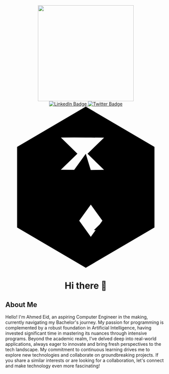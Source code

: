 <div id="header" align="center">
  <img src="https://media.giphy.com/media/2IudUHdI075HL02Pkk/giphy.gif" width="300"/> <!-- Adjusted width to 300 -->
</div>

<div id="badges" align="center">
  <a href="https://www.linkedin.com/in/ahmed-1eid/">
    <img src="https://img.shields.io/badge/LinkedIn-blue?style=for-the-badge&logo=linkedin&logoColor=white" alt="LinkedIn Badge"/>
  </a>
<a href="https://twitter.com/ahmedeid553">
    <img src="https://img.shields.io/badge/Twitter-blue?style=for-the-badge&logo=twitter&logoColor=white" alt="Twitter Badge"/>
  </a>
</div>
<svg role="img" viewBox="0 0 24 24" xmlns="http://www.w3.org/2000/svg"><title>X.Org</title><path d="M12 0L1.75 6v12L12 24l10.25-6v-12zm.75 4.61l1.98.01-2.47 2.4 2.46 2.4-1.98.02L12 7.02l-1.73 2.4-1.99-.01 2.47-2.4-2.46-2.4 1.98-.02L12 4.61zm0 14.78l-1.73-2.4 1.73-2.4 1.73 2.4-1.73 2.4zm-4.92-.59l1.98.01-2.47-2.4 2.46-2.4-1.98-.02L7.08 16l-1.73-2.4-1.99.01 2.47 2.4-2.46 2.4 1.98.02L7.08 19zm9.84 0l1.98-.01-2.47-2.4 2.46-2.4-1.98.02L16.92 16l-1.73-2.4-1.99-.01 2.47 2.4-2.46 2.4 1.98-.02L16.92 19zM7.08 8l-1.73 2.4 1.73 2.4 1.73-2.4L7.08 8zm9.84 0l-1.73 2.4 1.73 2.4 1.73-2.4-1.73-2.4z"/></svg>

<div align="center"> 

# Hi there 👋

</div>

## About Me

Hello! I'm Ahmed Eid, an aspiring Computer Engineer in the making, currently navigating my Bachelor's journey. My passion for programming is complemented by a robust foundation in Artificial Intelligence, having invested significant time in mastering its nuances through intensive programs. Beyond the academic realm, I've delved deep into real-world applications, always eager to innovate and bring fresh perspectives to the tech landscape. My commitment to continuous learning drives me to explore new technologies and collaborate on groundbreaking projects. If you share a similar interests or are looking for a collaboration, let's connect and make technology even more fascinating!
